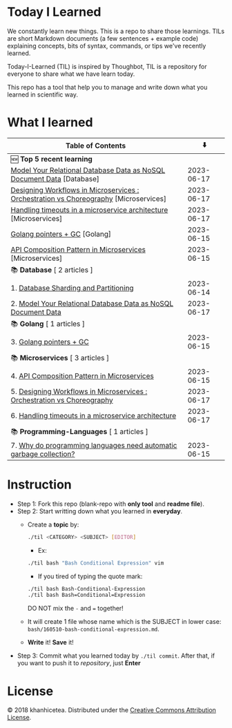 # Today I Learned

We constantly learn new things. This is a repo to share those learnings.
TILs are short Markdown documents (a few sentences + example code) explaining
concepts, bits of syntax, commands, or tips we've recently learned.

Today-I-Learned (TIL) is inspired by Thoughbot, TIL is a repository for everyone to share what we have learn today.

This repo has a tool that help you to manage and write down what you learned in scientific way.

# What I learned

| Table of Contents | ⬇️ |
| -------- | -------- |
| 🆕 **Top 5 recent learning** | |
| [Model Your Relational Database Data as NoSQL Document Data](Database/Model-Your-Relational-Database-Data-as-NoSQL-Document-Data.md) [Database] | 2023-06-17 |
| [Designing Workflows in Microservices : Orchestration vs Choreography](Microservices/Designing-Workflows-in-Microservices-:-Orchestration-vs-Choreography.md) [Microservices] | 2023-06-17 |
| [Handling timeouts in a microservice architecture](Microservices/Handling-timeouts-in-a-microservice-architecture.md) [Microservices] | 2023-06-17 |
| [Golang pointers + GC](Golang/Golang-pointers-+-GC.md) [Golang] | 2023-06-15 |
| [API Composition Pattern in Microservices](Microservices/API-Composition-Pattern-in-Microservices.md) [Microservices] | 2023-06-15 |
| 📚 **Database** [ 2 articles ] | |
| 1. [Database Sharding and Partitioning](Database/Database-Sharding-and-Partitioning.md) | 2023-06-14 |
| 2. [Model Your Relational Database Data as NoSQL Document Data](Database/Model-Your-Relational-Database-Data-as-NoSQL-Document-Data.md) | 2023-06-17 |
| 📚 **Golang** [ 1 articles ] | |
| 3. [Golang pointers + GC](Golang/Golang-pointers-+-GC.md) | 2023-06-15 |
| 📚 **Microservices** [ 3 articles ] | |
| 4. [API Composition Pattern in Microservices](Microservices/API-Composition-Pattern-in-Microservices.md) | 2023-06-15 |
| 5. [Designing Workflows in Microservices : Orchestration vs Choreography](Microservices/Designing-Workflows-in-Microservices-:-Orchestration-vs-Choreography.md) | 2023-06-17 |
| 6. [Handling timeouts in a microservice architecture](Microservices/Handling-timeouts-in-a-microservice-architecture.md) | 2023-06-17 |
| 📚 **Programming-Languages** [ 1 articles ] | |
| 7. [Why do programming languages need automatic garbage collection?](Programming-Languages/Why-do-programming-languages-need-automatic-garbage-collection?.md) | 2023-06-15 |


# Instruction

- Step 1: Fork this repo (blank-repo with **only tool** and **readme file**).
- Step 2: Start writting down what you learned in **everyday**.
  + Create a **topic** by:

    ```bash
    ./til <CATEGORY> <SUBJECT> [EDITOR]
    ```

    - Ex:

    ```bash
    ./til bash "Bash Conditional Expression" vim
    ```

    - If you tired of typing the quote mark:

    ```bash
    ./til bash Bash-Conditional-Expression
    ./til bash Bash=Conditional=Expression
    ```

    DO NOT mix the `-` and `=` together!
  + It will create 1 file whose name which is the SUBJECT in lower case:  `bash/160510-bash-conditional-expression.md`.
  + **Write** it! **Save** it!
- Step 3: Commit what you learned today by `./til commit`. After that, if you want to push it to _repository_, just **Enter**

# License

© 2018 khanhicetea.
Distributed under the [Creative Commons Attribution License][license].

[license]: http://creativecommons.org/licenses/by/3.0/
